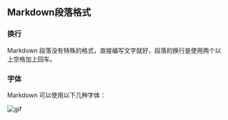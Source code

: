## Markdown段落格式
### 换行
Markdown 段落没有特殊的格式，直接编写文字就好，段落的换行是使用两个以上空格加上回车。

### 字体
Markdown 可以使用以下几种字体：

![gif](www.runoob.com/wp-content/uploads/2019/03/md3.gif)
